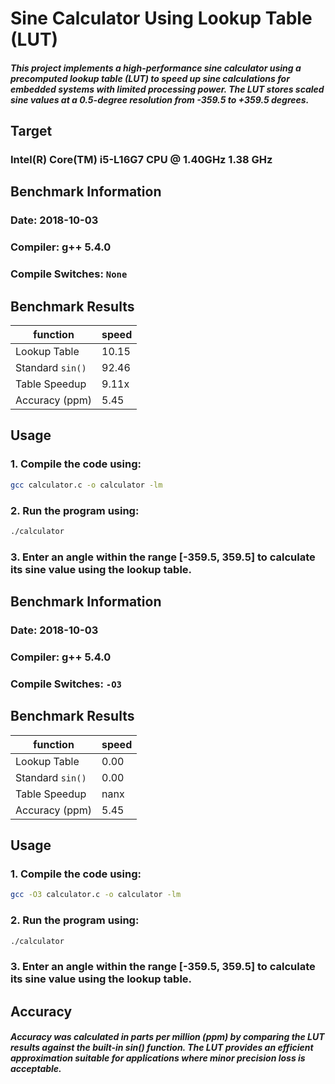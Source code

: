 # Sine Calculator Using Lookup Table (LUT)

##### This project implements a high-performance sine calculator using a precomputed lookup table (LUT) to speed up sine calculations for embedded systems with limited processing power. The LUT stores scaled sine values at a 0.5-degree resolution from -359.5 to +359.5 degrees.


## Target
### Intel(R) Core(TM) i5-L16G7 CPU @ 1.40GHz   1.38 GHz

## Benchmark Information
###    Date: 2018-10-03
###    Compiler: g++ 5.4.0
###    Compile Switches: `None` 

## Benchmark Results

| function        | speed     |
|-----------------|-----------|
| Lookup Table    | 10.15     |
| Standard `sin()`| 92.46     |
| Table Speedup   | 9.11x     |
| Accuracy (ppm)  | 5.45      |

## Usage 
### 1. Compile the code using:

```sh
gcc calculator.c -o calculator -lm
```

### 2. Run the program using:

```sh
./calculator
```

### 3. Enter an angle within the range [-359.5, 359.5] to calculate its sine value using the lookup table.

## Benchmark Information
###    Date: 2018-10-03
###    Compiler: g++ 5.4.0
###    Compile Switches: `-O3`

## Benchmark Results

| function        | speed     |
|-----------------|-----------|
| Lookup Table    | 0.00      |
| Standard `sin()`| 0.00      |
| Table Speedup   | nanx      |
| Accuracy (ppm)  | 5.45      |

## Usage 
### 1. Compile the code using:

```sh
gcc -O3 calculator.c -o calculator -lm
```

### 2. Run the program using:

```sh
./calculator
```

### 3. Enter an angle within the range [-359.5, 359.5] to calculate its sine value using the lookup table.

## Accuracy
##### Accuracy was calculated in parts per million (ppm) by comparing the LUT results against the built-in sin() function. The LUT provides an efficient approximation suitable for applications where minor precision loss is acceptable.
